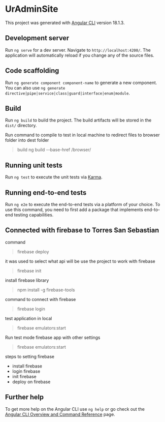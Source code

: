 
# UrAdminSite

This project was generated with [Angular CLI](https://github.com/angular/angular-cli) version 18.1.3.

## Development server

Run `ng serve` for a dev server. Navigate to `http://localhost:4200/`. The application will automatically reload if you change any of the source files.

## Code scaffolding

Run `ng generate component component-name` to generate a new component. You can also use `ng generate directive|pipe|service|class|guard|interface|enum|module`.

## Build

Run `ng build` to build the project. The build artifacts will be stored in the `dist/` directory.

Run command to compile to test in local machine to redirect files to browser folder into dest folder

> build ng build --base-href /browser/

## Running unit tests

Run `ng test` to execute the unit tests via [Karma](https://karma-runner.github.io).

## Running end-to-end tests

Run `ng e2e` to execute the end-to-end tests via a platform of your choice. To use this command, you need to first add a package that implements end-to-end testing capabilities.

## Connected with firebase to Torres San Sebastian

command
> firebase deploy

it was used to select what api will be use the project to work with firebase
> firebase init

install firebase library
> npm install -g firebase-tools

command to connect with firebase
> firebase login

test application in local
> firebase emulators:start

Run test mode firebase app with other settings
> firebase emulators:start


steps to setting firebase
 
* install firebase
* login firebase
* init firebase
* deploy on firebase

## Further help

To get more help on the Angular CLI use `ng help` or go check out the [Angular CLI Overview and Command Reference](https://angular.dev/tools/cli) page.
